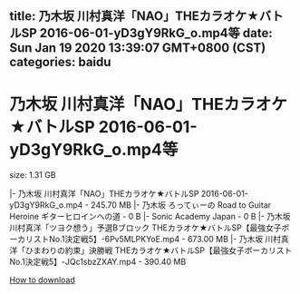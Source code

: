 
title: 乃木坂  川村真洋「NAO」THEカラオケ★バトルSP 2016-06-01-yD3gY9RkG_o.mp4等
date: Sun Jan 19 2020 13:39:07 GMT+0800 (CST)    
categories: baidu
---

# 乃木坂  川村真洋「NAO」THEカラオケ★バトルSP 2016-06-01-yD3gY9RkG_o.mp4等
size: 1.31 GB
 
 
|- 乃木坂  川村真洋「NAO」THEカラオケ★バトルSP 2016-06-01-yD3gY9RkG_o.mp4 - 245.70 MB
|- 乃木坂 ろってぃーの Road to Guitar Heroine ギターヒロインへの道 - 0 B
|- Sonic Academy Japan - 0 B
|- 乃木坂 川村真洋「ツヨク想う」予選Bブロック THEカラオケ★バトルSP【最強女子ボーカリストNo.1決定戦5】-6Pv5MLPKYoE.mp4 - 673.00 MB
|- 乃木坂 川村真洋「ひまわりの約束」決勝戦 THEカラオケ★バトルSP【最強女子ボーカリストNo.1決定戦5】-JQc1sbzZXAY.mp4 - 390.40 MB

[How to download](https://bpcam.bemobtrk.com/go/2ceec3aa-1ca2-46d6-b9ff-aaa5c184517c?jno=5443)